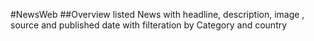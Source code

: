 #NewsWeb
##Overview
listed News with headline, description, image , source and published date with filteration by Category and country 













